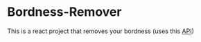 # Bordness-Remover
This is a react project that removes your bordness (uses this [API](https://www.boredapi.com))
